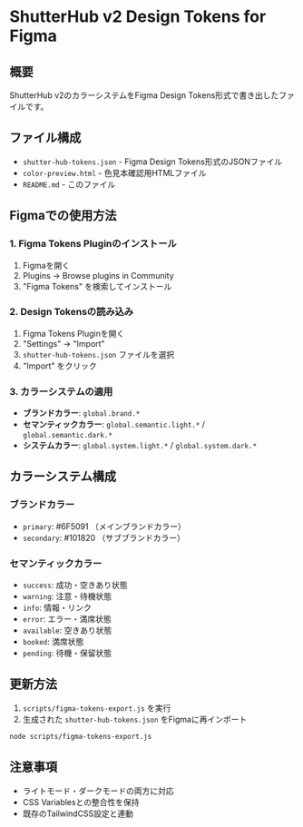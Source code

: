 # ShutterHub v2 Design Tokens for Figma

## 概要

ShutterHub v2のカラーシステムをFigma Design Tokens形式で書き出したファイルです。

## ファイル構成

- `shutter-hub-tokens.json` - Figma Design Tokens形式のJSONファイル
- `color-preview.html` - 色見本確認用HTMLファイル
- `README.md` - このファイル

## Figmaでの使用方法

### 1. Figma Tokens Pluginのインストール

1. Figmaを開く
2. Plugins → Browse plugins in Community
3. "Figma Tokens" を検索してインストール

### 2. Design Tokensの読み込み

1. Figma Tokens Pluginを開く
2. "Settings" → "Import"
3. `shutter-hub-tokens.json` ファイルを選択
4. "Import" をクリック

### 3. カラーシステムの適用

- **ブランドカラー**: `global.brand.*`
- **セマンティックカラー**: `global.semantic.light.*` / `global.semantic.dark.*`
- **システムカラー**: `global.system.light.*` / `global.system.dark.*`

## カラーシステム構成

### ブランドカラー
- `primary`: #6F5091 （メインブランドカラー）
- `secondary`: #101820 （サブブランドカラー）

### セマンティックカラー
- `success`: 成功・空きあり状態
- `warning`: 注意・待機状態
- `info`: 情報・リンク
- `error`: エラー・満席状態
- `available`: 空きあり状態
- `booked`: 満席状態
- `pending`: 待機・保留状態

## 更新方法

1. `scripts/figma-tokens-export.js` を実行
2. 生成された `shutter-hub-tokens.json` をFigmaに再インポート

```bash
node scripts/figma-tokens-export.js
```

## 注意事項

- ライトモード・ダークモードの両方に対応
- CSS Variablesとの整合性を保持
- 既存のTailwindCSS設定と連動
